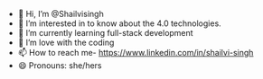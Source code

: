 - 👋 Hi, I’m @Shailvisingh
- 👀 I’m interested in to know about the 4.0 technologies.
- 🌱 I’m currently learning full-stack development
- 💞️ I’m love with the coding
- 📫 How to reach me- https://www.linkedin.com/in/shailvi-singh
- 😄 Pronouns: she/hers
  


<!---
I'm a 3rd year BBA student and i'm currently learning full-stack development with a specialisation in 4.0 technologies. 


--->
